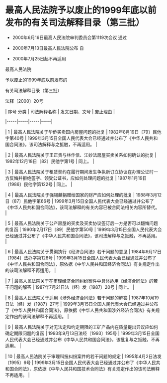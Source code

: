 # 最高人民法院予以废止的1999年底以前发布的有关司法解释目录（第三批）

- 2000年6月16日最高人民法院审判委员会第1119次会议
通过

- 2000年7月13日最高人民法院公布
自

- 2000年7月25日起不再适用

<!-- INFO END -->

最高人民法院

予以废止的1999年底以前发布的

有关司法解释目录（第三批）

法释〔2000〕20号

<!-- TABLE -->

| 序号 分类 | 司法解释名称 | 发文日期、文号 | 废止理由 |

|-----|-----|-----|-----|

| 1 | 最高人民法院关于华侨买卖国内房屋问题的批复 | 1982年8月19日〔79〕民他字第40号 | 1999年3月15日全国人民代表大会已经通过并公布了《中华人民共和国合同法》，该司法解释与之抵触，不再适用。 |

| 2 | 最高人民法院关于王正贵与林作信、江妙法房屋买卖关系如何确认的批复 | 1982年12月18日〔82〕民他字第1号 | 同上。 |

| 3 | 最高人民法院关于租赁契约在履行期间发生争执新订立协议在办理公证时一方反悔并拒绝签字、领受公证书，应如何处理问题的批复 | 1987年1月19日〔1986〕民他字第122号 | 同上。 |

| 4 | 最高人民法院关于强锡麟捐赠给国家的财产应如何处理的批复 | 1988年3月12日〔87〕民他字第66号 | 1999年3月15日全国人民代表大会已经通过并公布了《中华人民共和国合同法》，该司法解释的有关内容已被合同法相关内容所替代。 |

| 5 | 最高人民法院关于公产房屋的买卖及买卖协议签订后一方是否可以翻悔问题的复函 | 1990年2月17日〔89〕民他字第50号 | 1999年3月15日全国人民代表大会已经通过并公布了《中华人民共和国合同法》，该司法解释与之抵触，不再适用。 |

| 6 | 最高人民法院关于贯彻执行《经济合同法》若干问题的意见 | 1984年9月17日〔1984〕法办字第128号 | 1999年3月15日全国人民代表大会已经通过并公布了《中华人民共和国合同法》，原依据《中华人民共和国经济合同法》有关规定作出的该司法解释不再适用。 |

| 7 | 最高人民法院关于在审理经济合同纠纷案件中具体适用《经济合同法》的若干问题的解答 | 1987年7月21日法〔经〕发〔1987〕20号 | 同上。 |

| 8 | 最高人民法院关于适用《涉外经济合同法》若干问题的解答 | 1987年10月19日法〔经〕发〔1987〕27号 | 1999年3月15日全国人民代表大会已经通过并公布了《中华人民共和国合同法》，原依据《中华人民共和国涉外经济合同法》有关规定作出的该司法解释不再适用。 |

| 9 | 最高人民法院关于对无法定和约定期限的工矿产品内在质量提出异议应如何确定期限问题的复函 | 1993年9月13日法经〔1993〕195号 | 1999年3月15日全国人民代表大会已经通过并公布《中华人民共和国合同法》，该批复与之抵触，不再适用。 |

| 10 | 最高人民法院关于审理科技纠纷案件的若干问题的规定 | 1995年4月2日法发〔1995〕6号 | 1999年3月15日全国人民代表大会已经通过并公布了《中华人民共和国合同法》，原依据《中华人民共和国技术合同法》有关规定作出的该司法解释不再适用。 |

<!-- TABLE END -->